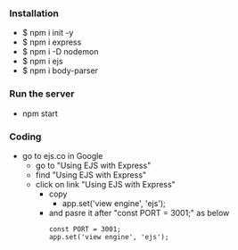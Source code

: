 ### Installation
- $ npm i init -y
- $ npm i express
- $ npm i -D nodemon
- $ npm i ejs
- $ npm i body-parser
### Run the server
- npm start
### Coding

- go to ejs.co in Google
    - go to "Using EJS with Express"
    - find "Using EJS with Express"
    - click on link "Using EJS with Express"
        - copy 
            - app.set('view engine', 'ejs');
        - and pasre it after "const PORT = 3001;" as below
            ````
            const PORT = 3001;
            app.set('view engine', 'ejs');
            ````


